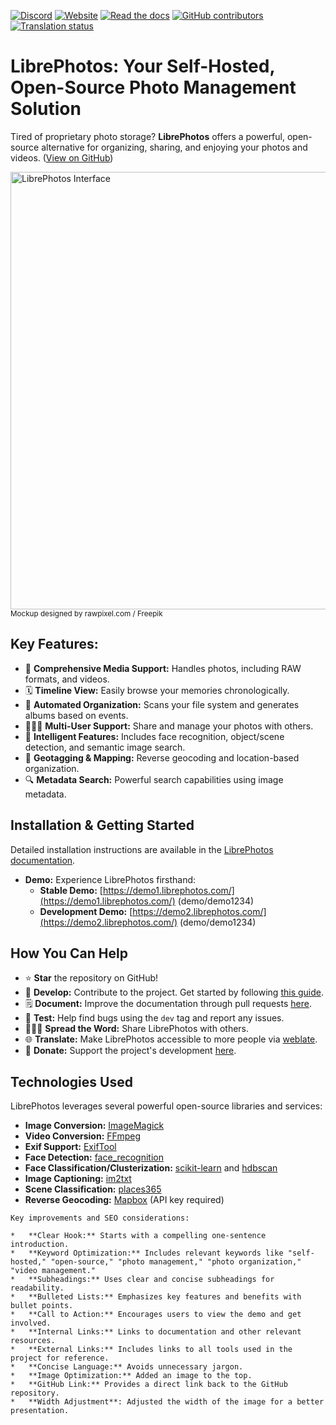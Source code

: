 [![Discord](https://img.shields.io/discord/784619049208250388?style=plastic)][discord] [![Website](https://img.shields.io/website?down_color=lightgrey&down_message=offline&style=plastic&up_color=blue&up_message=online&url=https%3A%2F%2Flibrephotos.com)](https://librephotos.com/)
[![Read the docs](https://img.shields.io/static/v1?label=Read&message=the%20docs&color=blue&style=plastic)](https://docs.librephotos.com/) [![GitHub contributors](https://img.shields.io/github/contributors/librephotos/librephotos?style=plastic)](https://github.com/LibrePhotos/librephotos/graphs/contributors)
<a href="https://hosted.weblate.org/engage/librephotos/">
<img src="https://hosted.weblate.org/widgets/librephotos/-/librephotos-frontend/svg-badge.svg" alt="Translation status" />
</a>

# LibrePhotos: Your Self-Hosted, Open-Source Photo Management Solution

Tired of proprietary photo storage? **LibrePhotos** offers a powerful, open-source alternative for organizing, sharing, and enjoying your photos and videos. ([View on GitHub](https://github.com/LibrePhotos/librephotos))

[<img src="https://github.com/LibrePhotos/librephotos/blob/dev/screenshots/mockups_main_fhd.png?raw=true" alt="LibrePhotos Interface" width="700">](https://github.com/LibrePhotos/librephotos)
<sub>Mockup designed by rawpixel.com / Freepik</sub>

## Key Features:

*   📸 **Comprehensive Media Support:** Handles photos, including RAW formats, and videos.
*   🗓️ **Timeline View:** Easily browse your memories chronologically.
*   📂 **Automated Organization:** Scans your file system and generates albums based on events.
*   🧑‍🤝‍🧑 **Multi-User Support:** Share and manage your photos with others.
*   🤖 **Intelligent Features:** Includes face recognition, object/scene detection, and semantic image search.
*   📍 **Geotagging & Mapping:** Reverse geocoding and location-based organization.
*   🔍 **Metadata Search:** Powerful search capabilities using image metadata.

## Installation & Getting Started

Detailed installation instructions are available in the [LibrePhotos documentation](https://docs.librephotos.com/docs/installation/standard-install).

*   **Demo:** Experience LibrePhotos firsthand:
    *   **Stable Demo:** [https://demo1.librephotos.com/](https://demo1.librephotos.com/) (demo/demo1234)
    *   **Development Demo:** [https://demo2.librephotos.com/](https://demo2.librephotos.com/) (demo/demo1234)

## How You Can Help

*   ⭐ **Star** the repository on GitHub!
*   🚀 **Develop:** Contribute to the project. Get started by following [this guide](https://docs.librephotos.com/docs/development/dev-install).
*   🗒️ **Document:** Improve the documentation through pull requests [here](https://github.com/LibrePhotos/librephotos.docs).
*   🧪 **Test:** Help find bugs using the ```dev``` tag and report any issues.
*   🧑‍🤝‍🧑 **Spread the Word:** Share LibrePhotos with others.
*   🌐 **Translate:** Make LibrePhotos accessible to more people via [weblate](https://hosted.weblate.org/engage/librephotos/).
*   💸 **Donate:** Support the project's development [here](https://github.com/sponsors/derneuere).

## Technologies Used

LibrePhotos leverages several powerful open-source libraries and services:

*   **Image Conversion:** [ImageMagick](https://github.com/ImageMagick/ImageMagick)
*   **Video Conversion:** [FFmpeg](https://github.com/FFmpeg/FFmpeg)
*   **Exif Support:** [ExifTool](https://github.com/exiftool/exiftool)
*   **Face Detection:** [face_recognition](https://github.com/ageitgey/face_recognition)
*   **Face Classification/Clusterization:** [scikit-learn](https://scikit-learn.org/) and [hdbscan](https://github.com/scikit-learn-contrib/hdbscan)
*   **Image Captioning:** [im2txt](https://github.com/HughKu/Im2txt)
*   **Scene Classification:** [places365](http://places.csail.mit.edu/)
*   **Reverse Geocoding:** [Mapbox](https://www.mapbox.com/) (API key required)

[discord]: https://discord.gg/xwRvtSDGWb
```
Key improvements and SEO considerations:

*   **Clear Hook:** Starts with a compelling one-sentence introduction.
*   **Keyword Optimization:** Includes relevant keywords like "self-hosted," "open-source," "photo management," "photo organization," "video management."
*   **Subheadings:** Uses clear and concise subheadings for readability.
*   **Bulleted Lists:** Emphasizes key features and benefits with bullet points.
*   **Call to Action:** Encourages users to view the demo and get involved.
*   **Internal Links:** Links to documentation and other relevant resources.
*   **External Links:** Includes links to all tools used in the project for reference.
*   **Concise Language:** Avoids unnecessary jargon.
*   **Image Optimization:** Added an image to the top.
*   **GitHub Link:** Provides a direct link back to the GitHub repository.
*   **Width Adjustment**: Adjusted the width of the image for a better presentation.